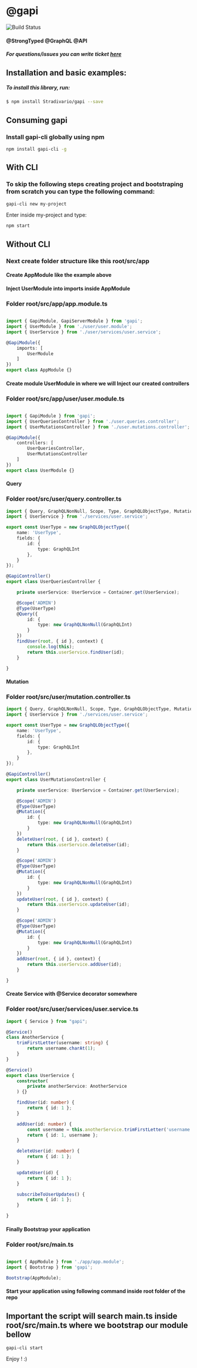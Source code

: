 # @gapi

![Build Status](http://gitlab.youvolio.com/open-source/gapi/badges/branch/build.svg)

#### @StrongTyped @GraphQL @API 

##### For questions/issues you can write ticket [here](http://gitlab.youvolio.com/open-source/gapi/issues)

## Installation and basic examples:
##### To install this library, run:

```bash
$ npm install Stradivario/gapi --save
```

## Consuming gapi


### Install gapi-cli globally using npm

```bash
npm install gapi-cli -g
```

## With CLI

### To skip the following steps creating project and bootstraping from scratch you can type the following command:

```bash
gapi-cli new my-project
```

Enter inside my-project and type: 

```bash
npm start
```


## Without CLI

### 

### Next create folder structure like this root/src/app



#### Create AppModule like the example above
#### Inject UserModule into imports inside AppModule
### Folder root/src/app/app.module.ts

```typescript

import { GapiModule, GapiServerModule } from 'gapi';
import { UserModule } from './user/user.module';
import { UserService } from './user/services/user.service';

@GapiModule({
    imports: [
        UserModule
    ]
})
export class AppModule {}


```

#### Create module UserModule in where we will Inject our created controllers
### Folder root/src/app/user/user.module.ts
```typescript

import { GapiModule } from 'gapi';
import { UserQueriesController } from './user.queries.controller';
import { UserMutationsController } from './user.mutations.controller';

@GapiModule({
    controllers: [
        UserQueriesController,
        UserMutationsController
    ]
})
export class UserModule {}
```


#### Query
### Folder root/src/user/query.controller.ts
```typescript
import { Query, GraphQLNonNull, Scope, Type, GraphQLObjectType, Mutation, GapiController, Service, GraphQLInt, Inject } from "gapi";
import { UserService } from './services/user.service';

export const UserType = new GraphQLObjectType({
    name: 'UserType',
    fields: {
        id: {
            type: GraphQLInt
        },
    }
});

@GapiController()
export class UserQueriesController {

    private userService: UserService = Container.get(UserService);

    @Scope('ADMIN')
    @Type(UserType)
    @Query({
        id: {
            type: new GraphQLNonNull(GraphQLInt)
        }
    })
    findUser(root, { id }, context) {
        console.log(this);
        return this.userService.findUser(id);
    }

}


```


#### Mutation
### Folder root/src/user/mutation.controller.ts
```typescript
import { Query, GraphQLNonNull, Scope, Type, GraphQLObjectType, Mutation, GapiController, Service, GraphQLInt } from "gapi";
import { UserService } from './services/user.service';

export const UserType = new GraphQLObjectType({
    name: 'UserType',
    fields: {
        id: {
            type: GraphQLInt
        },
    }
});

@GapiController()
export class UserMutationsController {

    private userService: UserService = Container.get(UserService);

    @Scope('ADMIN')
    @Type(UserType)
    @Mutation({
        id: {
            type: new GraphQLNonNull(GraphQLInt)
        }
    })
    deleteUser(root, { id }, context) {
        return this.userService.deleteUser(id);
    }

    @Scope('ADMIN')
    @Type(UserType)
    @Mutation({
        id: {
            type: new GraphQLNonNull(GraphQLInt)
        }
    })
    updateUser(root, { id }, context) {
        return this.userService.updateUser(id);
    }

    @Scope('ADMIN')
    @Type(UserType)
    @Mutation({
        id: {
            type: new GraphQLNonNull(GraphQLInt)
        }
    })
    addUser(root, { id }, context) {
        return this.userService.addUser(id);
    }

}

```

#### Create Service with @Service decorator somewhere
### Folder root/src/user/services/user.service.ts
```typescript
import { Service } from "gapi";

@Service()
class AnotherService {
    trimFirstLetter(username: string) {
        return username.charAt(1);
    }
}

@Service()
export class UserService {
    constructor(
        private anotherService: AnotherService
    ) {}

    findUser(id: number) {
        return { id: 1 };
    }

    addUser(id: number) {
        const username = this.anotherService.trimFirstLetter('username');
        return { id: 1, username };
    }

    deleteUser(id: number) {
        return { id: 1 };
    }

    updateUser(id) {
        return { id: 1 };
    }

    subscribeToUserUpdates() {
        return { id: 1 };
    }

}
```


#### Finally Bootstrap your application
### Folder root/src/main.ts
```typescript

import { AppModule } from './app/app.module';
import { Bootstrap } from 'gapi';

Bootstrap(AppModule);

```


#### Start your application using following command inside root folder of the repo
## Important the script will search main.ts inside root/src/main.ts where we bootstrap our module bellow

```
gapi-cli start
```


Enjoy ! :)